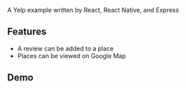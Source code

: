 A Yelp example written by React, React Native, and Express

## Features

- A review can be added to a place
- Places can be viewed on Google Map

## Demo

